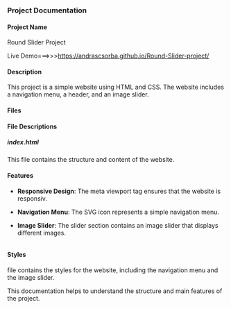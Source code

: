 ### Project Documentation

#### Project Name
Round Slider Project

Live Demo===>>>https://andrascsorba.github.io/Round-Slider-project/

#### Description
This project is a simple website using HTML and CSS. The website includes a navigation menu, a header, and an image slider.

#### Files


#### File Descriptions

##### index.html
This file contains the structure and content of the website.
#### Features

- **Responsive Design**: The meta viewport tag ensures that the website is responsiv.


- **Navigation Menu**: The SVG icon represents a simple navigation menu.
 

- **Image Slider**: The slider section contains an image slider that displays different images.
  ```html

  ```

#### Styles
 file contains the styles for the website, including the navigation menu and the image slider.

This documentation helps to understand the structure and main features of the project.
